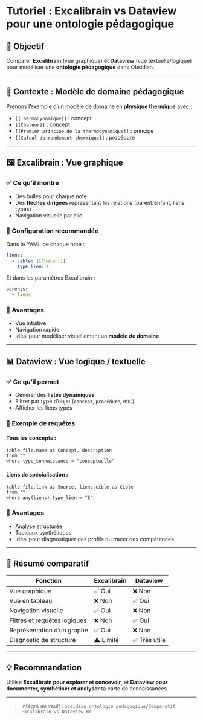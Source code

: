 # Tutoriel : Excalibrain vs Dataview pour une ontologie pédagogique

## 🎯 Objectif
Comparer **Excalibrain** (vue graphique) et **Dataview** (vue textuelle/logique) pour modéliser une **ontologie pédagogique** dans Obsidian.

---

## 🧱 Contexte : Modèle de domaine pédagogique
Prenons l’exemple d’un modèle de domaine en **physique thermique** avec :

- `[[Thermodynamique]]` : concept
- `[[Chaleur]]` : concept
- `[[Premier principe de la thermodynamique]]` : principe
- `[[Calcul du rendement thermique]]` : procédure

---

## 🖼️ Excalibrain : Vue graphique
### ✅ Ce qu’il montre
- Des bulles pour chaque note
- Des **flèches dirigées** représentant les relations (parent/enfant, liens typés)
- Navigation visuelle par clic

### 🔧 Configuration recommandée
Dans le YAML de chaque note :
```yaml
liens:
  - cible: [[Chaleur]]
    type_lien: C
```

Et dans les paramètres Excalibrain :
```yaml
parents:
  - liens
```

### 🧭 Avantages
- Vue intuitive
- Navigation rapide
- Idéal pour modéliser visuellement un **modèle de domaine**

---

## 📊 Dataview : Vue logique / textuelle
### ✅ Ce qu’il permet
- Générer des **listes dynamiques**
- Filtrer par type d’objet (`concept`, `procédure`, etc.)
- Afficher les liens typés

### 📄 Exemple de requêtes
#### Tous les concepts :
```dataview
table file.name as Concept, description
from ""
where type_connaissance = "conceptuelle"
```

#### Liens de spécialisation :
```dataview
table file.link as Source, liens.cible as Cible
from ""
where any(liens).type_lien = "S"
```

### 🧭 Avantages
- Analyse structurée
- Tableaux synthétiques
- Idéal pour diagnostiquer des profils ou tracer des compétences

---

## 🧩 Résumé comparatif

| Fonction                          | Excalibrain         | Dataview             |
|----------------------------------|----------------------|----------------------|
| Vue graphique                    | ✅ Oui               | ❌ Non               |
| Vue en tableau                   | ❌ Non               | ✅ Oui               |
| Navigation visuelle              | ✅ Oui               | ❌ Non               |
| Filtres et requêtes logiques     | ❌ Non               | ✅ Oui               |
| Représentation d’un graphe       | ✅ Oui               | ❌ Non               |
| Diagnostic de structure          | ⚠️ Limité            | ✅ Très utile        |

---

## 💡 Recommandation
Utilise **Excalibrain pour explorer et concevoir**, et **Dataview pour documenter, synthétiser et analyser** ta carte de connaissances.

---

> Intégré au vault : `obsidian_ontologie_pedagogique/Comparatif Excalibrain vs Dataview.md`
